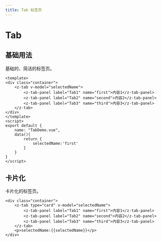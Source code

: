 ```yaml
---
title: Tab 标签页
--- 
```


# Tab 

## 基础用法

基础的、简洁的标签页。


<ClientOnly>
<TabDemo></TabDemo>
</ClientOnly>

```vue
<template>
<div class="container">
    <z-tab v-model="selectedName">
        <z-tab-panel label="Tab1" name="first">内容1</z-tab-panel>
        <z-tab-panel label="Tab2" name="second">内容2</z-tab-panel>
        <z-tab-panel label="Tab3" name="third">内容3</z-tab-panel>
    </z-tab>
</div>
</template>
<script>
export default {
    name: "TabDemo.vue",
    data(){
        return {
            selectedName:'first'
        }
    }
}
</script>
```

## 卡片化
卡片化的标签页。
<ClientOnly>
<TabCard></TabCard>
</ClientOnly>

```vue
<div class="container">
    <z-tab type="card" v-model="selectedName">
        <z-tab-panel label="Tab1" name="first">内容1</z-tab-panel>
        <z-tab-panel label="Tab2" name="second">内容2</z-tab-panel>
        <z-tab-panel label="Tab3" name="third">内容3</z-tab-panel>
    </z-tab>
    <p>selectedName:{{selectedName}}</p>
</div>
```